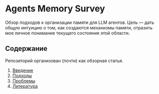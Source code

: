 # Agents Memory Survey

Обзор подходов к организации памяти для LLM агентов. Цель — дать общую интуицию о том, как создаются механизмы памяти, отразить мое личное понимание текущего состояния этой области.

## Содержание

Репозиторий организован (почти) как обзорная статья.

1. [Введение](./src/intro.md)
2. [Подходы](./src/approaches.md)
3. [Проблемы](./src/problems.md)
4. [Литература](./src/literature.md)